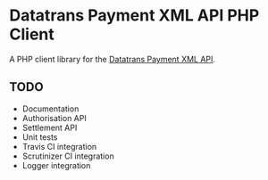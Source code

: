 Datatrans Payment XML API PHP Client
====================================

A PHP client library for the [Datatrans Payment XML API](https://www.datatrans.ch/showcase/).

TODO
----

- Documentation
- Authorisation API
- Settlement API
- Unit tests
- Travis CI integration
- Scrutinizer CI integration
- Logger integration
